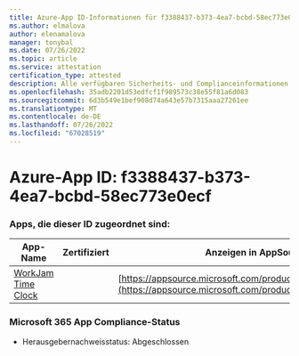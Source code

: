 ```yaml
---
title: Azure-App ID-Informationen für f3388437-b373-4ea7-bcbd-58ec773e0ecf
ms.author: elmalova
author: elenamalova
manager: tonybal
ms.date: 07/26/2022
ms.topic: article
ms.service: attestation
certification_type: attested
description: Alle verfügbaren Sicherheits- und Complianceinformationen für f3388437-b373-4ea7-bcbd-58ec773e0ecf.
ms.openlocfilehash: 35adb2201d53edfcf1f989573c38e55f81a6d083
ms.sourcegitcommit: 6d3b549e1bef908d74a643e57b7315aaa27261ee
ms.translationtype: MT
ms.contentlocale: de-DE
ms.lasthandoff: 07/26/2022
ms.locfileid: "67028519"
---
```

# <a name="azure-app-id-f3388437-b373-4ea7-bcbd-58ec773e0ecf"></a>Azure-App ID: f3388437-b373-4ea7-bcbd-58ec773e0ecf


### <a name="apps-associated-with-this-id"></a>Apps, die dieser ID zugeordnet sind:
| **App-Name** | **Zertifiziert** | **Anzeigen in AppSource** |
|--------------|---------------|-----------------------|
| [WorkJam Time Clock](../forward/WA200003620.md) |  | [https://appsource.microsoft.com/product/office/WA200003620](https://appsource.microsoft.com/product/office/WA200003620) |

### <a name="microsoft-365-app-compliance-status"></a>Microsoft 365 App Compliance-Status
- Herausgebernachweisstatus: Abgeschlossen
